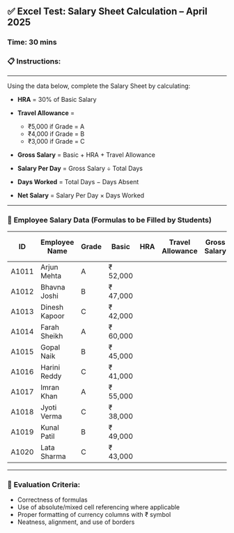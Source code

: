 ## ✅ **Excel Test: Salary Sheet Calculation – April 2025**

### **Time: 30 mins**

### 📋 **Instructions**:
---

Using the data below, complete the Salary Sheet by calculating:

* **HRA** = 30% of Basic Salary
* **Travel Allowance** =

  * ₹5,000 if Grade = A
  * ₹4,000 if Grade = B
  * ₹3,000 if Grade = C
* **Gross Salary** = Basic + HRA + Travel Allowance
* **Salary Per Day** = Gross Salary ÷ Total Days
* **Days Worked** = Total Days − Days Absent
* **Net Salary** = Salary Per Day × Days Worked

---

### 🧾 **Employee Salary Data (Formulas to be Filled by Students)**

| ID    | Employee Name | Grade | Basic    | HRA | Travel Allowance | Gross Salary | Total Days | Salary Per Day | Days Absent | Days Worked | Net Salary |
| ----- | ------------- | ----- | -------- | --- | ---------------- | ------------ | ---------- | -------------- | ----------- | ----------- | ---------- |
| A1011 | Arjun Mehta   | A     | ₹ 52,000 |     |                  |              | 30         |                | 2           |             |            |
| A1012 | Bhavna Joshi  | B     | ₹ 47,000 |     |                  |              | 30         |                | 3           |             |            |
| A1013 | Dinesh Kapoor | C     | ₹ 42,000 |     |                  |              | 30         |                | 1           |             |            |
| A1014 | Farah Sheikh  | A     | ₹ 60,000 |     |                  |              | 30         |                | 0           |             |            |
| A1015 | Gopal Naik    | B     | ₹ 45,000 |     |                  |              | 30         |                | 2           |             |            |
| A1016 | Harini Reddy  | C     | ₹ 41,000 |     |                  |              | 30         |                | 1           |             |            |
| A1017 | Imran Khan    | A     | ₹ 55,000 |     |                  |              | 30         |                | 1           |             |            |
| A1018 | Jyoti Verma   | C     | ₹ 38,000 |     |                  |              | 30         |                | 3           |             |            |
| A1019 | Kunal Patil   | B     | ₹ 49,000 |     |                  |              | 30         |                | 2           |             |            |
| A1020 | Lata Sharma   | C     | ₹ 43,000 |     |                  |              | 30         |                | 0           |             |            |

---

### 🎯 **Evaluation Criteria**:

* Correctness of formulas
* Use of absolute/mixed cell referencing where applicable
* Proper formatting of currency columns with ₹ symbol
* Neatness, alignment, and use of borders




